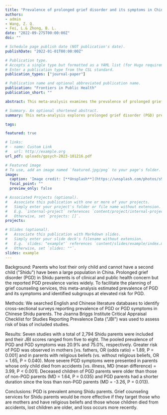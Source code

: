 ```yaml
---
title: "Prevalence of prolonged grief disorder and its symptoms in Chinese parents who lost their only child: A systematic review and meta-analysis"
authors:
- admin
- Wang, Z. Q.
- Fei, L.& Zhong, B. L.
date: "2022-09-275T00:00:00Z"
doi: ""

# Schedule page publish date (NOT publication's date).
publishDate: "2022-01-01T00:00:00Z"

# Publication type.
# Accepts a single type but formatted as a YAML list (for Hugo requirements).
# Enter a publication type from the CSL standard.
publication_types: ["journal-paper"]

# Publication name and optional abbreviated publication name.
publication: "Frontiers in Public Health"
publication_short: ""

abstract: This meta-analysis examines the prevalence of prolonged grief disorder (PGD) among Chinese Shidu parents, highlighting elevated risks among mothers, those with religious beliefs, and parents whose only child died from accidents, suggesting targeted grief counseling interventions for these vulnerable groups.

# Summary. An optional shortened abstract.
summary: This meta-analysis explores prolonged grief disorder (PGD) prevalence among Chinese Shidu parents, identifying higher risks in mothers, those with religious beliefs, and parents whose child died from accidents. Targeted grief counseling is recommended for these groups.

tags:

featured: true

# links:
# - name: Custom Link
#   url: http://example.org
url_pdf: uploads/gpsych-2023-101216.pdf

# Featured image
# To use, add an image named `featured.jpg/png` to your page's folder. 
image:
  caption: 'Image credit: [**Unsplash**](https://unsplash.com/photos/s9CC2SKySJM)'
  focal_point: ""
  preview_only: false

# Associated Projects (optional).
#   Associate this publication with one or more of your projects.
#   Simply enter your project's folder or file name without extension.
#   E.g. `internal-project` references `content/project/internal-project/index.md`.
#   Otherwise, set `projects: []`.
projects:

# Slides (optional).
#   Associate this publication with Markdown slides.
#   Simply enter your slide deck's filename without extension.
#   E.g. `slides: "example"` references `content/slides/example/index.md`.
#   Otherwise, set `slides: ""`.
slides: example
---
```


Background: Parents who lost their only child and cannot have a second child ("Shidu") have been a large population in China. Prolonged grief disorder (PGD) in Shidu parents is of clinical and public health concern but the reported PGD prevalence varies widely. To facilitate the planning of grief counseling services, this meta-analysis estimated prevalence of PGD and its symptoms and identified subgroups at elevated risk for PGD.

Methods: We searched English and Chinese literature databases to identify cross-sectional surveys reporting prevalence of PGD or PGD symptoms in Chinese Shidu parents. The Joanna Briggs Institute Critical Appraisal Checklist for Studies Reporting Prevalence Data ("JBI") was used to assess risk of bias of included studies.

Results: Seven studies with a total of 2,794 Shidu parents were included and their JBI scores ranged from five to eight. The pooled prevalence of PGD and PGD symptoms was 20.9% and 75.0%, respectively. Greater risk of PGD was observed in mothers [vs. fathers, OR (odds ratio) = 1.89, P = 0.001] and in parents with religious beliefs (vs. without religious beliefs, OR = 1.65, P = 0.040). More severe PGD symptoms were presented in parents whose only child died from accidents [vs. illness, MD (mean difference) = 3.99, P < 0.001]. Deceased children of PGD parents were older than those of non-PGD parents (MD = 1.64, P = 0.035) and PGD parents had a shorter duration since the loss than non-PGD parents (MD = -3.26, P = 0.013).

Conclusions: PGD is prevalent among Shidu parents. Grief counseling services for Shidu parents would be more effective if they target those who are mothers and have religious beliefs and those whose children died from accidents, lost children are older, and loss occurs more recently.
